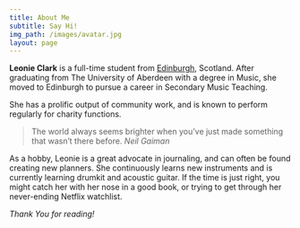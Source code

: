 ```yaml
---
title: About Me
subtitle: Say Hi!
img_path: /images/avatar.jpg
layout: page
---
```


**Leonie Clark** is a full-time student from [Edinburgh](https://en.wikipedia.org/wiki/Edinburgh), Scotland. After graduating from The University of Aberdeen with a degree in Music, she moved to Edinburgh to pursue a career in Secondary Music Teaching.

She has a prolific output of community work, and is known to perform regularly for charity functions. 

>The world always seems brighter when you’ve just made something that wasn’t there before. <cite>Neil Gaiman</cite>

As a hobby, Leonie is a great advocate in journaling, and can often be found creating new planners. She continuously learns new instruments and is currently learning drumkit and acoustic guitar. If the time is just right, you might catch her with her nose in a good book, or trying to get through her never-ending Netflix watchlist.

*Thank You for reading!*
